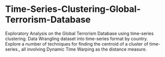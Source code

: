 # Time-Series-Clustering-Global-Terrorism-Database
Exploratory Analysis on the Global Terrorism Database using time-series clustering. 
Data Wrangling dataset into time-series format by country. 
Explore a number of techniques for finding the centroid of a cluster of time-series., all involving Dynamic Time Warping as the distance measure.
